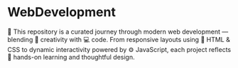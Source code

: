 # WebDevelopment
🚀 This repository is a curated journey through modern web development — blending 🎨 creativity with 💻 code. From responsive layouts using 🧩 HTML &amp; CSS to dynamic interactivity powered by ⚙️ JavaScript, each project reflects 🧠 hands-on learning and thoughtful design.
